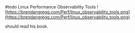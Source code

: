 #todo 
Linux Performance Observability Tools
![https://brendangregg.com/Perf/linux_observability_tools.png](https://brendangregg.com/Perf/linux_observability_tools.png)

should read his book.